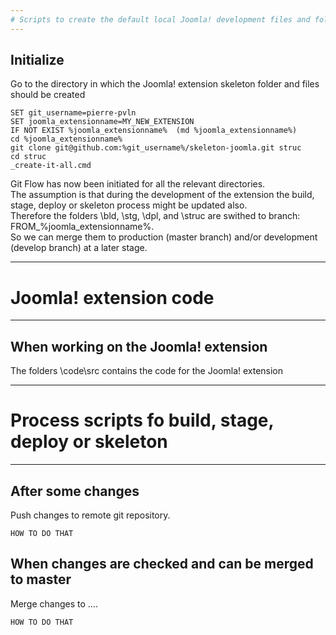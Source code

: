 ```yaml
--- 
# Scripts to create the default local Joomla! development files and folder skeleton from several git repositories
--- 
```

## Initialize
Go to the directory in which the Joomla! extension skeleton folder and files should be created
```
SET git_username=pierre-pvln
SET joomla_extensionname=MY_NEW_EXTENSION
IF NOT EXIST %joomla_extensionname%  (md %joomla_extensionname%)
cd %joomla_extensionname%
git clone git@github.com:%git_username%/skeleton-joomla.git struc
cd struc
_create-it-all.cmd
```
Git Flow has now been initiated for all the relevant directories.<br/>
The assumption is that during the development of the extension the build, stage, deploy or skeleton process might be updated also.<br/>
Therefore the folders \bld, \stg, \dpl, and \struc are swithed to branch: FROM_%joomla_extensionname%.<br/>
So we can merge them to production (master branch) and/or development (develop branch) at a later stage.

--- 
# Joomla! extension code
--- 

## When working on the Joomla! extension

The folders \code\src contains the code for the Joomla! extension

---
# Process scripts fo build, stage, deploy or skeleton
---

## After some changes

Push changes to remote git repository.
```
HOW TO DO THAT
```
## When changes are checked and can be merged to master 

Merge changes to ....
```
HOW TO DO THAT
```
